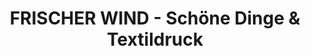 ---
title: "FRISCHER WIND - Schöne Dinge & Textildruck"
url: /varel/frischer-wind-schoene-dinge-und-textildruck/
shop: Modehaus
---